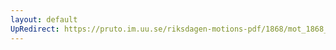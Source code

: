 ```yaml
---
layout: default
UpRedirect: https://pruto.im.uu.se/riksdagen-motions-pdf/1868/mot_1868__ak__77/mot_1868__ak__77-003.pdf
---
```

